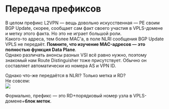 # Передача префиксов

В целом префикс L2VPN — вещь довольно искусственная — PE своим BGP Update, скорее, сообщает сам факт своего участия в VPLS-домене и метку этого факта. Но это не играет большой роли.  
Какого-то адреса, тем более MAC'а, в поле NLRI сообщения BGP Update VPLS не передаёт. **Помните, что изучение MAC-адресов — это полностью функция Data Plane**.  
Однако различать анонсы разных VSI всё равно нужно, поэтому знакомый нам Route Distinguisher тоже присутствует. Обычно он составляет автоматически из номера AS и VPN ID.

Однако что-же передаётся в NLRI? Только метка и RD?  
Не совсем:  
![](https://habrastorage.org/files/415/804/53c/41580453c5e341e7bd8357662e2f2461.png)

Формально, префикс — это RD+порядковый номер узла в VPLS-домене+**блок меток**.
